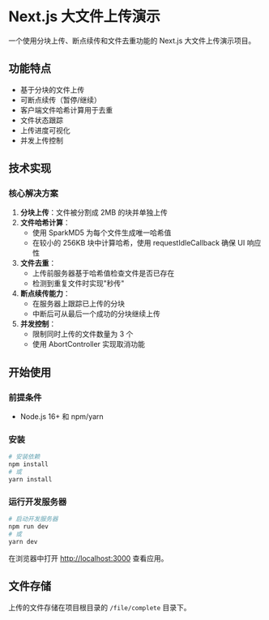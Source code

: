 # Next.js 大文件上传演示

一个使用分块上传、断点续传和文件去重功能的 Next.js 大文件上传演示项目。

## 功能特点

- 基于分块的文件上传
- 可断点续传（暂停/继续）
- 客户端文件哈希计算用于去重
- 文件状态跟踪
- 上传进度可视化
- 并发上传控制

## 技术实现

### 核心解决方案

1. **分块上传**：文件被分割成 2MB 的块并单独上传
2. **文件哈希计算**：
   - 使用 SparkMD5 为每个文件生成唯一哈希值
   - 在较小的 256KB 块中计算哈希，使用 requestIdleCallback 确保 UI 响应性
3. **文件去重**：
   - 上传前服务器基于哈希值检查文件是否已存在
   - 检测到重复文件时实现"秒传"
4. **断点续传能力**：
   - 在服务器上跟踪已上传的分块
   - 中断后可从最后一个成功的分块继续上传
5. **并发控制**：
   - 限制同时上传的文件数量为 3 个
   - 使用 AbortController 实现取消功能

## 开始使用

### 前提条件

- Node.js 16+ 和 npm/yarn

### 安装

```bash
# 安装依赖
npm install
# 或
yarn install
```

### 运行开发服务器

```bash
# 启动开发服务器
npm run dev
# 或
yarn dev
```

在浏览器中打开 [http://localhost:3000](http://localhost:3000) 查看应用。

## 文件存储

上传的文件存储在项目根目录的 `/file/complete` 目录下。
